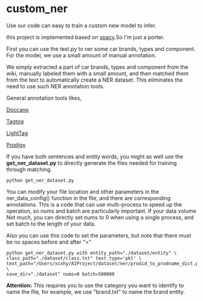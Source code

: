 # custom_ner
Use our code can easy to train a custom new model to infer.

this project is implemented based on [spacy](https://github.com/explosion/spaCy).So I'm just a porter.

First you can use the test.py to ner some car brands, types and component.
For the model, we use a small amount of manual annotation.

We simply extracted a part of car brands, types and component from the wiki, manually labeled them with a small amount, and then matched them from the text to automatically create a NER dataset. This eliminates the need to use such NER annotation tools.

General annotation tools likes, 

[Doccano](https://doccano.herokuapp.com)

[Tagtog](https://www.tagtog.net)

[LightTag](https://www.lighttag.io)

[Prodigy](https://demo.prodi.gy/?=null&view_id=ner_manual)

 If you have both sentences and entity words, you might as well use the **get_ner_dataset.py** to directly generate the files needed for training through matching.

```
python get_ner_dataset.py
```

You can modify your file location and other parameters in the ner_data_config() function in the file, and there are corresponding annotations. This is a code that can use multi-process to speed up the operation, so nums and batch are particularly important. If your data volume Not much, you can directly set nums to 0 when using a single process, and set batch to the length of your data.

Also you can use this code to set the parameters, but note that there must be no spaces before and after "="

```
python get_ner_dataset.py with entity_path="./dataset/entity" \                                         
class_path="./dataset/class.txt" text_type='pkl' \  
text_path="/Users/xcxhy/AIProject/dataset/ner/prodid_to_prodname_dict.pkl" \ 
save_dir="./dataset" nums=0 batch=500000  
```

 **Attention:** This requires you to use the category you want to identify to name the file, for example, we use "brand.txt" to name the brand entity.
